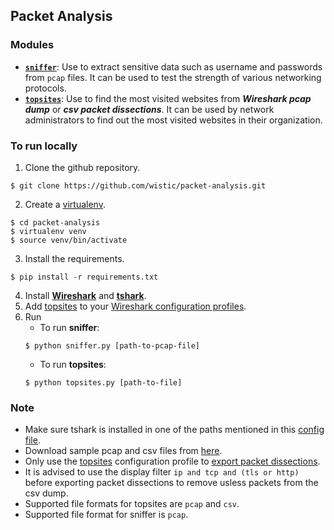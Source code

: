 ## Packet Analysis
### Modules
- [__`sniffer`__](https://github.com/wistic/packet-analysis/blob/main/sniffer.py): Use to extract sensitive data such as username and passwords from `pcap` files. It can be used to test the strength of various networking protocols.
- [__`topsites`__](https://github.com/wistic/packet-analysis/blob/main/topsites.py): Use to find the most visited websites from ___Wireshark pcap dump___ or ___csv packet dissections___. It can be used by network administrators to find out the most visited websites in their organization.
### To run locally
1. Clone the github repository.
```shell
$ git clone https://github.com/wistic/packet-analysis.git
```
2. Create a [virtualenv](https://pypi.org/project/virtualenv/).
```shell
$ cd packet-analysis
$ virtualenv venv
$ source venv/bin/activate
```
3. Install the requirements.
```shell
$ pip install -r requirements.txt
```
4. Install [__Wireshark__](https://www.wireshark.org/download.html) and [__tshark__](https://tshark.dev/setup/install/).
5. Add [topsites](https://github.com/wistic/packet-analysis/tree/main/config/topsites) to your [Wireshark configuration profiles](https://www.wireshark.org/docs/wsug_html_chunked/ChCustConfigProfilesSection.html).
6. Run
    - To run __sniffer__:
    ```shell
    $ python sniffer.py [path-to-pcap-file]
    ```
    - To run __topsites__:
    ```shell
    $ python topsites.py [path-to-file]
    ```
### Note
- Make sure tshark is installed in one of the paths mentioned in this [config file](https://github.com/KimiNewt/pyshark/blob/master/src/pyshark/config.ini).
- Download sample pcap and csv files from [here](https://drive.google.com/drive/folders/1TBTElE37t24a31X-ZC7bpok_izmpn_1i?usp=sharing).
- Only use the [topsites](https://github.com/wistic/packet-analysis/tree/main/config/topsites) configuration profile to [export packet dissections](https://www.wireshark.org/docs/wsug_html_chunked/ChIOExportSection.html).
- It is advised  to use the display filter `ip and tcp and (tls or http)` before exporting packet dissections to remove usless packets from the csv dump.
- Supported file formats for topsites are `pcap` and `csv`.
- Supported file format for sniffer is `pcap`.